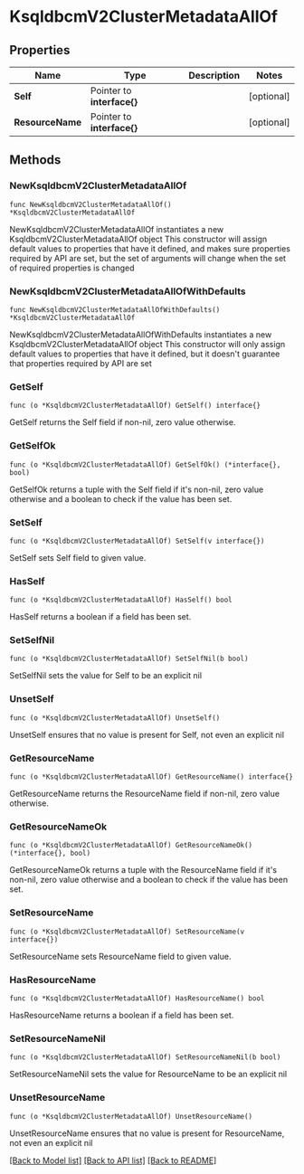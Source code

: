 # KsqldbcmV2ClusterMetadataAllOf

## Properties

Name | Type | Description | Notes
------------ | ------------- | ------------- | -------------
**Self** | Pointer to **interface{}** |  | [optional] 
**ResourceName** | Pointer to **interface{}** |  | [optional] 

## Methods

### NewKsqldbcmV2ClusterMetadataAllOf

`func NewKsqldbcmV2ClusterMetadataAllOf() *KsqldbcmV2ClusterMetadataAllOf`

NewKsqldbcmV2ClusterMetadataAllOf instantiates a new KsqldbcmV2ClusterMetadataAllOf object
This constructor will assign default values to properties that have it defined,
and makes sure properties required by API are set, but the set of arguments
will change when the set of required properties is changed

### NewKsqldbcmV2ClusterMetadataAllOfWithDefaults

`func NewKsqldbcmV2ClusterMetadataAllOfWithDefaults() *KsqldbcmV2ClusterMetadataAllOf`

NewKsqldbcmV2ClusterMetadataAllOfWithDefaults instantiates a new KsqldbcmV2ClusterMetadataAllOf object
This constructor will only assign default values to properties that have it defined,
but it doesn't guarantee that properties required by API are set

### GetSelf

`func (o *KsqldbcmV2ClusterMetadataAllOf) GetSelf() interface{}`

GetSelf returns the Self field if non-nil, zero value otherwise.

### GetSelfOk

`func (o *KsqldbcmV2ClusterMetadataAllOf) GetSelfOk() (*interface{}, bool)`

GetSelfOk returns a tuple with the Self field if it's non-nil, zero value otherwise
and a boolean to check if the value has been set.

### SetSelf

`func (o *KsqldbcmV2ClusterMetadataAllOf) SetSelf(v interface{})`

SetSelf sets Self field to given value.

### HasSelf

`func (o *KsqldbcmV2ClusterMetadataAllOf) HasSelf() bool`

HasSelf returns a boolean if a field has been set.

### SetSelfNil

`func (o *KsqldbcmV2ClusterMetadataAllOf) SetSelfNil(b bool)`

 SetSelfNil sets the value for Self to be an explicit nil

### UnsetSelf
`func (o *KsqldbcmV2ClusterMetadataAllOf) UnsetSelf()`

UnsetSelf ensures that no value is present for Self, not even an explicit nil
### GetResourceName

`func (o *KsqldbcmV2ClusterMetadataAllOf) GetResourceName() interface{}`

GetResourceName returns the ResourceName field if non-nil, zero value otherwise.

### GetResourceNameOk

`func (o *KsqldbcmV2ClusterMetadataAllOf) GetResourceNameOk() (*interface{}, bool)`

GetResourceNameOk returns a tuple with the ResourceName field if it's non-nil, zero value otherwise
and a boolean to check if the value has been set.

### SetResourceName

`func (o *KsqldbcmV2ClusterMetadataAllOf) SetResourceName(v interface{})`

SetResourceName sets ResourceName field to given value.

### HasResourceName

`func (o *KsqldbcmV2ClusterMetadataAllOf) HasResourceName() bool`

HasResourceName returns a boolean if a field has been set.

### SetResourceNameNil

`func (o *KsqldbcmV2ClusterMetadataAllOf) SetResourceNameNil(b bool)`

 SetResourceNameNil sets the value for ResourceName to be an explicit nil

### UnsetResourceName
`func (o *KsqldbcmV2ClusterMetadataAllOf) UnsetResourceName()`

UnsetResourceName ensures that no value is present for ResourceName, not even an explicit nil

[[Back to Model list]](../README.md#documentation-for-models) [[Back to API list]](../README.md#documentation-for-api-endpoints) [[Back to README]](../README.md)


